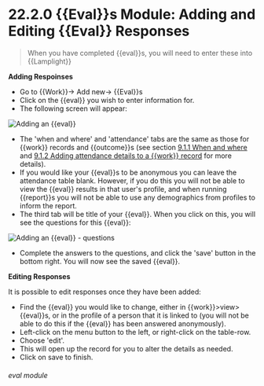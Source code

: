 # 22.2.0    {{Eval}}s Module: Adding and Editing {{Eval}} Responses

> When you have completed {{eval}}s, you will need to enter these into {{Lamplight}}

**Adding Respoinses** 

- Go to {{Work}}-> Add new-> {{Eval}}s
- Click on the {{eval}} you wish to enter information for. 
- The following screen will appear:

![Adding an {{eval}}](117a.png)

- The 'when and where' and 'attendance' tabs are the same as those for {{work}} records and {{outcome}}s (see section [9.1.1  When and where](/help/index//p/9.1.1) and [9.1.2  Adding attendance details to a {{work}} record](/help/index/p/9.1.2) for more details). 
- If you would like your {{eval}}s to be anonymous you can leave the attendance table blank. However, if you do this you will not be able to view the {{eval}} results in that user's profile, and when running {{report}}s you will not be able to use any demographics from profiles to inform the report. 
- The third tab will be title of your {{eval}}. When you click on this, you will see the questions for this {{eval}}:

![Adding an {{eval}} - questions]({{imgpath}}117b.png)

- Complete the answers to the questions, and click the 'save' button in the bottom right. You will now see the saved {{eval}}. 


**Editing Responses**

It is possible to edit responses once they have been added:

- Find the {{eval}} you would like to change, either in {{work}}>view>{{eval}}s, or in the profile of a person that it is linked to (you will not be able to do this if the {{eval}} has been answered anonymously).
- Left-click on the menu button to the left, or right-click on the table-row.
- Choose 'edit'.
- This will open up the record for you to alter the details as needed. 
- Click on save to finish.

###### eval module

